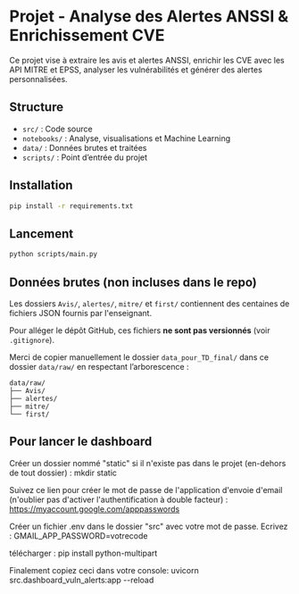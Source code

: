 # Projet - Analyse des Alertes ANSSI & Enrichissement CVE

Ce projet vise à extraire les avis et alertes ANSSI, enrichir les CVE avec les API MITRE et EPSS, analyser les vulnérabilités et générer des alertes personnalisées.

## Structure
- `src/` : Code source
- `notebooks/` : Analyse, visualisations et Machine Learning
- `data/` : Données brutes et traitées
- `scripts/` : Point d’entrée du projet

## Installation
```bash
pip install -r requirements.txt
```

## Lancement

```bash
python scripts/main.py
```

## Données brutes (non incluses dans le repo)

Les dossiers `Avis/`, `alertes/`, `mitre/` et `first/` contiennent des centaines de fichiers JSON fournis par l'enseignant.

Pour alléger le dépôt GitHub, ces fichiers **ne sont pas versionnés** (voir `.gitignore`).

Merci de copier manuellement le dossier `data_pour_TD_final/` dans ce dossier `data/raw/` en respectant l’arborescence :

```
data/raw/
├── Avis/
├── alertes/
├── mitre/
└── first/
```


## Pour lancer le dashboard

Créer un dossier nommé "static" si il n'existe pas dans le projet (en-dehors de tout dossier) : mkdir static

Suivez ce lien pour créer le mot de passe de l'application d'envoie d'email (n'oublier pas d'activer l'authentification à double facteur) : https://myaccount.google.com/apppasswords

Créer un fichier .env dans le dossier "src" avec votre mot de passe. Ecrivez : GMAIL_APP_PASSWORD=votrecode

télécharger : pip install python-multipart

Finalement copiez ceci dans votre console: 
uvicorn src.dashboard_vuln_alerts:app --reload
